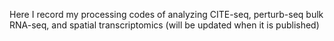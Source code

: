Here I record my processing codes of analyzing CITE-seq, perturb-seq
bulk RNA-seq, and spatial transcriptomics (will be updated when it is published)
